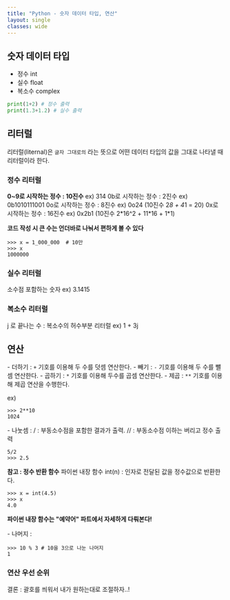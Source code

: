 ```yaml
---
title: "Python - 숫자 데이터 타입, 연산"
layout: single
classes: wide
---
```


## 숫자 데이터 타입

* 정수 int  
* 실수 float  
* 복소수 complex   

```python
print(1+2) # 정수 출력
print(1.3+1.2) # 실수 출력
```

## 리터럴
리터럴(liternal)은 `글자 그대로의` 라는 뜻으로
어떤 데이터 타입의 값을 그대로 나타낼 때 리터럴이라 한다.


### 정수 리터럴

**0~9로 시작하는 정수 : 10진수** ex) 314
0b로 시작하는 정수 : 2진수 ex) 0b1010111001
0o로 시작하는 정수 : 8진수 ex) 0o24 (10진수 2*8 + 4*1 = 20)
0x로 시작하는 정수 : 16진수 ex) 0x2b1 (10진수 2*16^2 + 11\*16 + 1\*1)

**코드 작성 시 큰 수는 언더바로 나눠서 편하게 볼 수 있다**

```
>>> x = 1_000_000  # 10만
>>> x
1000000
```

### 실수 리터럴

소수점 포함하는 숫자 
ex) 3.1415

### 복소수 리터럴

j 로 끝나는 수 : 복소수의 허수부분 리터럴
ex) 1 + 3j

## 연산

\- 더하기 : `+` 기호를 이용해 두 수를 덧셈 연산한다.
\- 빼기 : `-` 기호를 이용해 두 수를 뺄셈 연산한다.
\- 곱하기 : `*` 기호를 이용해 두수를 곱셈 연산한다.
\- 제곱 : `**` 기호를 이용해 제곱 연산을 수행한다.

ex)

```
>>> 2**10
1024
```

\- 나눗셈 :
/ : 부동소수점을 포함한 결과가 출력.
// : 부동소수점 이하는 버리고 정수 출력
```
5/2
>>> 2.5
```
**참고 : 정수 반환 함수**
파이썬 내장 함수
int(n) : 인자로 전달된 값을 정수값으로 반환한다.
```
>>> x = int(4.5)
>>> x
4.0
```
**파이썬 내장 함수는 "예약어" 파트에서 자세하게 다뤄본다!**

\- 나머지 :

```
>>> 10 % 3 # 10을 3으로 나눈 나머지
1
```



### 연산 우선 순위 
결론 : 괄호를 씌워서 내가 원하는대로 조절하자..!


